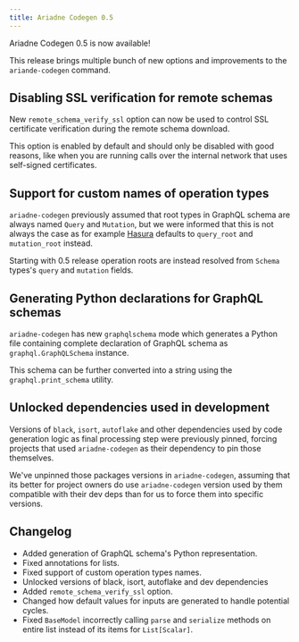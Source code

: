 ```yaml
---
title: Ariadne Codegen 0.5
---
```


Ariadne Codegen 0.5 is now available!

This release brings multiple bunch of new options and improvements to the `ariande-codegen` command.

<!--truncate-->

## Disabling SSL verification for remote schemas

New `remote_schema_verify_ssl` option can now be used to control SSL certificate verification during the remote schema download.

This option is enabled by default and should only be disabled with good reasons, like when you are running calls over the internal network that uses self-signed certificates.

## Support for custom names of operation types

`ariadne-codegen` previously assumed that root types in GraphQL schema are always named `Query` and `Mutation`, but we were informed that this is not always the case as for example [Hasura](https://hasura.io/) defaults to `query_root` and `mutation_root` instead.

Starting with 0.5 release operation roots are instead resolved from `Schema` types's `query` and `mutation` fields.

## Generating Python declarations for GraphQL schemas

`ariadne-codegen` has new `graphqlschema` mode which generates a Python file containing complete declaration of GraphQL schema as `graphql.GraphQLSchema` instance.

This schema can be further converted into a string using the `graphql.print_schema` utility.

## Unlocked dependencies used in development

Versions of `black`, `isort`, `autoflake` and other dependencies used by code generation logic as final processing step were previously pinned, forcing projects that used `ariadne-codegen` as their dependency to pin those themselves.

We've unpinned those packages versions in `ariadne-codegen`, assuming that its better for project owners do use `ariadne-codegen` version used by them compatible with their dev deps than for us to force them into specific versions.

## Changelog

- Added generation of GraphQL schema's Python representation.
- Fixed annotations for lists.
- Fixed support of custom operation types names.
- Unlocked versions of black, isort, autoflake and dev dependencies
- Added `remote_schema_verify_ssl` option.
- Changed how default values for inputs are generated to handle potential cycles.
- Fixed `BaseModel` incorrectly calling `parse` and `serialize` methods on entire list instead of its items for `List[Scalar]`.
